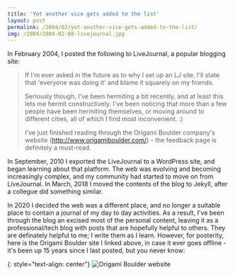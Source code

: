 ```yaml
---
title: 'Yet another vice gets added to the list'
layout: post
permalink: /2004/02/yet-another-vice-gets-added-to-the-list/
img: /2004/2004-02-08-livejournal.jpg
---
```

In February 2004, I posted the following to LiveJournal, a popular blogging site:

<blockquote>
If I'm ever asked in the future as to why I set up an LJ site, I'll state that 'everyone was doing it' and blame it squarely on my friends.

Seriously though, I've been hermiting a bit recently, and at least this lets me hermit constructively. I've been noticing that more than a few people have been hermiting themselves, or moving around to different cities, all of which I find most inconvenient. :)

I've just finished reading through the Origami Boulder company's website (<a title="Origami Boulder" href="http://www.origamiboulder.com/" target="_blank" rel="noopener">http://www.origamiboulder.com/</a>) - the feedback page is definitely a must-read.
</blockquote>

In September, 2010 I exported the LiveJournal to a WordPress site, and began learning about that platform. The web was evolving and becoming increasingly complex, and my community had started to move on from LiveJournal. In March, 2018 I moved the contents of the blog to Jekyll, after a collegue did something similar. 

In 2020 I decided the web was a different place, and no longer a suitable place to contain a journal of my day to day activities. As a result, I've been through the blog an excised most of the personal content, leaving it as a professional/tech blog with posts that are hopefully helpful to others. They are definately helpful to me; I write them as I learn. However, for posterity, here is the Origami Boulder site I linked above, in case it ever goes offline - it's been up 15 years since I last posted, but you never know:

{: style="text-align: center"}
![Origami Boulder website]({{site.baseurl}}/assets/img/2004/2004-02-08-origami-boulder.jpg)
